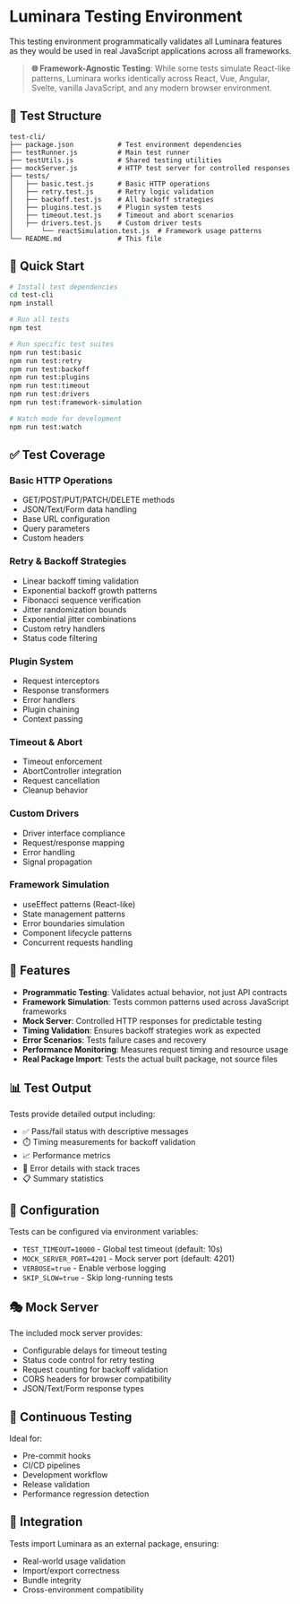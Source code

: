 # Luminara Testing Environment

This testing environment programmatically validates all Luminara features as they would be used in real JavaScript applications across all frameworks.

> **🌐 Framework-Agnostic Testing**: While some tests simulate React-like patterns, Luminara works identically across React, Vue, Angular, Svelte, vanilla JavaScript, and any modern browser environment.

## 🧪 Test Structure

```
test-cli/
├── package.json           # Test environment dependencies
├── testRunner.js          # Main test runner
├── testUtils.js           # Shared testing utilities
├── mockServer.js          # HTTP test server for controlled responses
├── tests/
│   ├── basic.test.js      # Basic HTTP operations
│   ├── retry.test.js      # Retry logic validation
│   ├── backoff.test.js    # All backoff strategies
│   ├── plugins.test.js    # Plugin system tests
│   ├── timeout.test.js    # Timeout and abort scenarios
│   ├── drivers.test.js    # Custom driver tests
│   	└── reactSimulation.test.js  # Framework usage patterns
└── README.md              # This file
```

## 🚀 Quick Start

```bash
# Install test dependencies
cd test-cli
npm install

# Run all tests
npm test

# Run specific test suites
npm run test:basic
npm run test:retry
npm run test:backoff
npm run test:plugins
npm run test:timeout
npm run test:drivers
npm run test:framework-simulation

# Watch mode for development
npm run test:watch
```

## ✅ Test Coverage

### Basic HTTP Operations
- GET/POST/PUT/PATCH/DELETE methods
- JSON/Text/Form data handling
- Base URL configuration
- Query parameters
- Custom headers

### Retry & Backoff Strategies
- Linear backoff timing validation
- Exponential backoff growth patterns
- Fibonacci sequence verification
- Jitter randomization bounds
- Exponential jitter combinations
- Custom retry handlers
- Status code filtering

### Plugin System
- Request interceptors
- Response transformers
- Error handlers
- Plugin chaining
- Context passing

### Timeout & Abort
- Timeout enforcement
- AbortController integration
- Request cancellation
- Cleanup behavior

### Custom Drivers
- Driver interface compliance
- Request/response mapping
- Error handling
- Signal propagation

### Framework Simulation
- useEffect patterns (React-like)
- State management patterns
- Error boundaries simulation
- Component lifecycle patterns
- Concurrent requests handling

## 🎯 Features

- **Programmatic Testing**: Validates actual behavior, not just API contracts
- **Framework Simulation**: Tests common patterns used across JavaScript frameworks
- **Mock Server**: Controlled HTTP responses for predictable testing
- **Timing Validation**: Ensures backoff strategies work as expected
- **Error Scenarios**: Tests failure cases and recovery
- **Performance Monitoring**: Measures request timing and resource usage
- **Real Package Import**: Tests the actual built package, not source files

## 📊 Test Output

Tests provide detailed output including:
- ✅ Pass/fail status with descriptive messages
- ⏱️ Timing measurements for backoff validation
- 📈 Performance metrics
- 🐛 Error details with stack traces
- 📋 Summary statistics

## 🔧 Configuration

Tests can be configured via environment variables:
- `TEST_TIMEOUT=10000` - Global test timeout (default: 10s)
- `MOCK_SERVER_PORT=4201` - Mock server port (default: 4201)
- `VERBOSE=true` - Enable verbose logging
- `SKIP_SLOW=true` - Skip long-running tests

## 🎭 Mock Server

The included mock server provides:
- Configurable delays for timeout testing
- Status code control for retry testing
- Request counting for backoff validation
- CORS headers for browser compatibility
- JSON/Text/Form response types

## 🔄 Continuous Testing

Ideal for:
- Pre-commit hooks
- CI/CD pipelines
- Development workflow
- Release validation
- Performance regression detection

## 🧩 Integration

Tests import Luminara as an external package, ensuring:
- Real-world usage validation
- Import/export correctness
- Bundle integrity
- Cross-environment compatibility